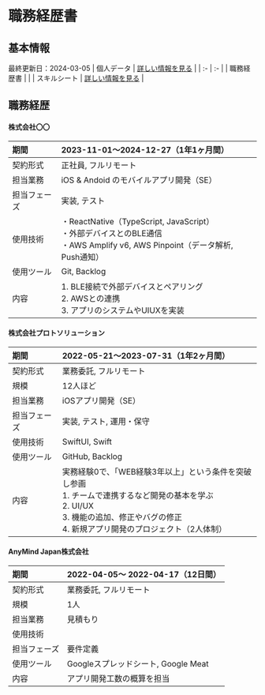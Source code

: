 # 職務経歴書
## 基本情報
最終更新日：2024-03-05
| 個人データ | [詳しい情報を見る](/personal-data.md) |
| :- | :- |
| 職務経歴書 |  |
| スキルシート | [詳しい情報を見る](/skill-sheet.md) |

## 職務経歴
<!--
#### 社名
| 期間  | 2022-00-00（当時20歳）〜 2022-00-00（当時20歳） |
| :- | :- |
| 契約形式 | 業務委託, 正社員 |
| 規模 | 1人（エンジニア0人, BE0人, PO0人, PM0人, デザイナー0人 |
| 担当業務 | アプリ開発, フロントエンド, サーバーサイド |
| 担当フェーズ | 要件定義, 設計, 実装、テスト, リリース, 運用・保守 |
| 使用技術 |  |
| 使用ツール | GitHub, Backlog, Slack, Googleスプレッドシート, Google Meat |
| 内容 | 〇〇として関わる<br>→ 〇〇を担当 |
-->
#### 株式会社〇〇
| 期間  | 2023-11-01〜2024-12-27（1年1ヶ月間） |
| :- | :- |
| 契約形式 | 正社員, フルリモート |
| 担当業務 | iOS & Andoid のモバイルアプリ開発（SE） |
| 担当フェーズ | 実装, テスト |
| 使用技術 | ・ReactNative（TypeScript, JavaScript） <br>・外部デバイスとのBLE通信 <br>・AWS Amplify v6, AWS Pinpoint（データ解析, Push通知） |
| 使用ツール | Git, Backlog |
| 内容 | 1. BLE接続で外部デバイスとペアリング <br>2. AWSとの連携 <br>3. アプリのシステムやUIUXを実装 |

#### 株式会社プロトソリューション
| 期間  | 2022-05-21〜2023-07-31（1年2ヶ月間） |
| :- | :- |
| 契約形式 | 業務委託, フルリモート |
| 規模 | 12人ほど |
| 担当業務 | iOSアプリ開発（SE） |
| 担当フェーズ | 実装, テスト, 運用・保守 |
| 使用技術 | SwiftUI, Swift |
| 使用ツール | GitHub, Backlog |
| 内容 | 実務経験0で、「WEB経験3年以上」という条件を突破し参画<br>1. チームで連携するなど開発の基本を学ぶ<br>2. UI/UX<br>3. 機能の追加、修正やバグの修正<br>4. 新規アプリ開発のプロジェクト（2人体制） |

#### AnyMind Japan株式会社
| 期間  | 2022-04-05〜 2022-04-17（12日間） |
| :- | :- |
| 契約形式 | 業務委託, フルリモート |
| 規模 | 1人 |
| 担当業務 | 見積もり |
| 使用技術 |  |
| 担当フェーズ | 要件定義 |
| 使用ツール | Googleスプレッドシート, Google Meat |
| 内容 | アプリ開発工数の概算を担当 |

<!--
## 個人開発実績

  #### iOSアプリケーション
  | 名称 | 概要 | 技術 |
  | :- | :- | :- |
  | [CALDI](xxx) | 一時配信停止中<br>カロリー計算アプリ | Swift |
  | [オールタイマー](xxx) | 一時配信停止中<br>タイマーアプリ | Dart<br>フレームワーク：Flutter |
  -->
